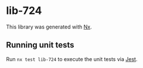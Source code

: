 # lib-724

This library was generated with [Nx](https://nx.dev).

## Running unit tests

Run `nx test lib-724` to execute the unit tests via [Jest](https://jestjs.io).
